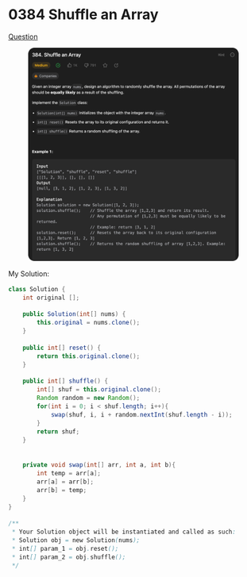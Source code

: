 # 0384 Shuffle an Array

[Question](https://leetcode.com/problems/shuffle-an-array/description/?envType=study-plan\&id=algorithm-ii)

<figure><img src="../.gitbook/assets/image (2).png" alt=""><figcaption></figcaption></figure>



My Solution:

```java
class Solution {
    int original [];

    public Solution(int[] nums) {
        this.original = nums.clone();
    }
    
    public int[] reset() {
        return this.original.clone();
    }
    
    public int[] shuffle() {
        int[] shuf = this.original.clone();
        Random random = new Random();
        for(int i = 0; i < shuf.length; i++){
            swap(shuf, i, i + random.nextInt(shuf.length - i));
        }
        return shuf;
    }


    private void swap(int[] arr, int a, int b){
        int temp = arr[a];
        arr[a] = arr[b];
        arr[b] = temp;
    }
}

/**
 * Your Solution object will be instantiated and called as such:
 * Solution obj = new Solution(nums);
 * int[] param_1 = obj.reset();
 * int[] param_2 = obj.shuffle();
 */
```
